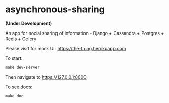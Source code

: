 # asynchronous-sharing

**(Under Development)**

An app for social sharing of information - Django + Cassandra + Postgres + Redis + Celery

Please visit for mock UI: <https://the-thing.herokuapp.com>

To start:

```
make dev-server
```
Then navigate to <https://127.0.0.1:8000>

To see docs:

```
make doc
```
